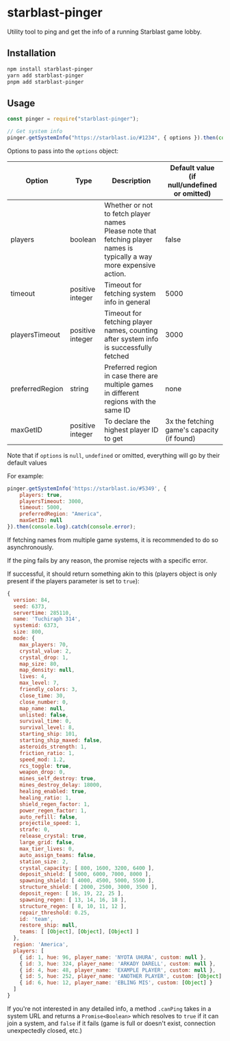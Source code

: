 # starblast-pinger

Utility tool to ping and get the info of a running Starblast game lobby.

## Installation

```bash
npm install starblast-pinger
yarn add starblast-pinger
pnpm add starblast-pinger
```

## Usage

```js
const pinger = require("starblast-pinger");

// Get system info
pinger.getSystemInfo("https://starblast.io/#1234", { options }).then(console.log).catch(console.error);
```
Options to pass into the `options` object:

| Option | Type |Description | Default value<br>(if null/undefined or omitted) |
| - | - | - | - |
| players | boolean | Whether or not to fetch player names<br>Please note that fetching player names is typically a way more expensive action. | false |
| timeout | positive integer | Timeout for fetching system info in general | 5000 |
| playersTimeout | positive integer | Timeout for fetching player names, counting after system info is successfully fetched | 3000 |
| preferredRegion | string | Preferred region in case there are multiple games in different regions with the same ID | none |
| maxGetID | positive integer | To declare the highest player ID to get | 3x the fetching game's capacity (if found) |

Note that if `options` is `null`, `undefined` or omitted, everything will go by their default values

For example:
```js
pinger.getSystemInfo('https://starblast.io/#5349', {
    players: true,
    playersTimeout: 3000,
    timeout: 5000,
    preferredRegion: "America",
    maxGetID: null
}).then(console.log).catch(console.error);
```

If fetching names from multiple game systems, it is recommended to do so asynchronously.

If the ping fails by any reason, the promise rejects with a specific error.

If successful, it should return something akin to this (players object is only present if the players parameter is set to `true`):

```js
{
  version: 84,
  seed: 6373,
  servertime: 285110,
  name: 'Tuchiraph 314',
  systemid: 6373,
  size: 800,
  mode: {
    max_players: 70,
    crystal_value: 2,
    crystal_drop: 1,
    map_size: 80,
    map_density: null,
    lives: 4,
    max_level: 7,
    friendly_colors: 3,
    close_time: 30,
    close_number: 0,
    map_name: null,
    unlisted: false,
    survival_time: 0,
    survival_level: 8,
    starting_ship: 101,
    starting_ship_maxed: false,
    asteroids_strength: 1,
    friction_ratio: 1,
    speed_mod: 1.2,
    rcs_toggle: true,
    weapon_drop: 0,
    mines_self_destroy: true,
    mines_destroy_delay: 18000,
    healing_enabled: true,
    healing_ratio: 1,
    shield_regen_factor: 1,
    power_regen_factor: 1,
    auto_refill: false,
    projectile_speed: 1,
    strafe: 0,
    release_crystal: true,
    large_grid: false,
    max_tier_lives: 0,
    auto_assign_teams: false,
    station_size: 2,
    crystal_capacity: [ 800, 1600, 3200, 6400 ],
    deposit_shield: [ 5000, 6000, 7000, 8000 ],
    spawning_shield: [ 4000, 4500, 5000, 5500 ],
    structure_shield: [ 2000, 2500, 3000, 3500 ],
    deposit_regen: [ 16, 19, 22, 25 ],
    spawning_regen: [ 13, 14, 16, 18 ],
    structure_regen: [ 8, 10, 11, 12 ],
    repair_threshold: 0.25,
    id: 'team',
    restore_ship: null,
    teams: [ [Object], [Object], [Object] ]
  },
  region: 'America',
  players: [
    { id: 1, hue: 96, player_name: 'NYOTA UHURA', custom: null },
    { id: 3, hue: 324, player_name: 'ARKADY DARELL', custom: null },
    { id: 4, hue: 48, player_name: 'EXAMPLE PLAYER', custom: null },
    { id: 5, hue: 252, player_name: 'ANOTHER PLAYER', custom: [Object] },
    { id: 6, hue: 12, player_name: 'EBLING MIS', custom: [Object] }
  ]
}
```

If you're not interested in any detailed info, a method `.canPing` takes in a system URL and returns a `Promise<Boolean>`
which resolves to `true` if it can join a system, and `false` if it fails (game is full or doesn't exist, connection unexpectedly closed, etc.)
